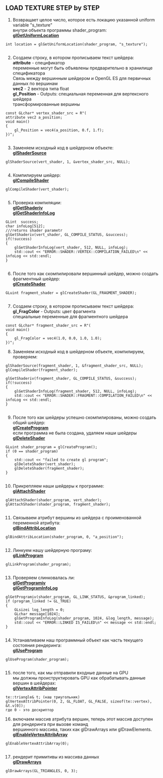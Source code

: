 ## LOAD TEXTURE STEP by STEP

1. Возвращает целое число, которое есть локацию указанной uniform variable "s_texture"<br>
внутри объекта программы shader_program:<br>
<a href="http://docs.gl/es2/glGetUniformLocation"><b>glGetUniformLocation</b><a><br>
	
```
int location = glGetUniformLocation(shader_program, "s_texture");
	
```
2. Создаем строку, в котором прописываем текст шейдера:<br>
  <b>attribute</b> - спецификатор<br>
  переменные могут быть объявлены предварительно в хранилище спецификатора<br>
  Связь между вершинным шейдером и OpenGL ES для первичных данных по вершинам<br>
  <b>vec2</b> - 2 вектора типа float<br>
  <b>gl_Position</b> - Outputs: специальная переменная для вертексного шейдера<br>
	трансформированные вершины <br>
```
const GLchar* vertex_shader_src = R"(
attribute vec2 a_position;
void main()
{
	gl_Position = vec4(a_position, 0.f, 1.f);
})";
	
```  
3. Заменяем исходный код в шейдерном объекте:<br>
<a href="http://docs.gl/es2/glShaderSource"><b>glShaderSource</b><a><br>
	
```
glShaderSource(vert_shader, 1, &vertex_shader_src, NULL);
	
```  
4. Компилируем шейдер:<br>
<a href="http://docs.gl/es2/glCompileShader"><b>glCompileShader</b><a><br>
	
```
glCompileShader(vert_shader);
	
```  
5. Проверка компиляции:<br>
<a href="http://docs.gl/es2/glGetShaderiv"><b>glGetShaderiv</b><a><br>
<a href="http://docs.gl/es2/glGetShaderInfoLog"><b>glGetShaderInfoLog</b><a><br>
	
```
GLint  success;
char infoLog[512];
///returns shader parametr
glGetShaderiv(vert_shader, GL_COMPILE_STATUS, &success);
if(!success)
{
	glGetShaderInfoLog(vert_shader, 512, NULL, infoLog);
	std::cout << "ERROR::SHADER::VERTEX::COMPILATION_FAILED\n" << infoLog << std::endl;
}
	
```  
6. После того как скомпилировали вершинный шейдер, можно создать фрагментный шейдер:<br>
<a href="http://docs.gl/es2/glCreateShader"><b>glCreateShader</b><a><br>
	
```
GLuint fragment_shader = glCreateShader(GL_FRAGMENT_SHADER);
	
```
7. Создаем строку, в котором прописываем текст шейдера:<br>
  <b>gl_FragColor</b> - Outputs: цвет фрагмента<br>
	специальные переменные для фрагментного шейдера<br>
```
const GLchar* fragment_shader_src = R"(
void main()
{
	gl_FragColor = vec4(1.0, 0.0, 1.0, 1.0);
})";

```
8. Заменяем исходный код в шейдерном объекте, компилируем, проверяем:<br>
	
```
glShaderSource(fragment_shader, 1, &fragment_shader_src, NULL);
glCompileShader(fragment_shader);

glGetShaderiv(fragment_shader, GL_COMPILE_STATUS, &success);
if(!success)
{
	glGetShaderInfoLog(fragment_shader, 512, NULL, infoLog);
	std::cout << "ERROR::SHADER::FRAGMENT::COMPILATION_FAILED\n" << infoLog << std::endl;
}
	
``` 
9. После того как шейдеры успешно скомпилированы, можно создать общий шейдер:<br>
<a href="http://docs.gl/es2/glCreateProgram"><b>glCreateProgram</b><a><br>
если программа не была создана, удаляем наши шейдеры<br>
<a href="http://docs.gl/es2/glDeleteShader"><b>glDeleteShader</b><a><br>
	
```
GLuint shader_program = glCreateProgram();
if (0 == shader_program)
{
	std::cout << "failed to create gl program";
	glDeleteShader(vert_shader);
	glDeleteShader(fragment_shader);
}
	
```
10. Прикрепляем наши шейдеры к программе:<br>
<a href="http://docs.gl/es2/glAttachShader"><b>glAttachShader</b><a><br>
	
```
glAttachShader(shader_program, vert_shader);
glAttachShader(shader_program, fragment_shader);
	
```
11. Связываем атрибут вершины из шейдера с проименованной переменной атрибута:<br>
<a href="http://docs.gl/es2/glBindAttribLocation"><b>glBindAttribLocation</b><a><br>
	
```
glBindAttribLocation(shader_program, 0, "a_position");
	
```
12. Линкуем нашу шейдерную програму:<br>
<a href="http://docs.gl/es2/glLinkProgram"><b>glLinkProgram</b><a><br>
	
```
glLinkProgram(shader_program);
	
```
13. Проверяем слинковалась ли:<br>
<a href="http://docs.gl/es2/glGetProgramiv"><b>glGetProgramiv</b><a><br>
<a href="http://docs.gl/es2/glGetProgramInfoLog"><b>glGetProgramInfoLog</b><a><br>
	
```
glGetProgramiv(shader_program, GL_LINK_STATUS, &program_linked);
if (program_linked != GL_TRUE)
{
	GLsizei log_length = 0;
	GLchar message[1024];
	glGetProgramInfoLog(shader_program, 1024, &log_length, message);
	std::cout << "ERROR::LINKED IS_FAILED\n" << message << std::endl;
}
	
```
14. Устанавливаем наш программный объект как часть текущего состояния рендеринга:<br>
<a href="http://docs.gl/es2/glUseProgram"><b>glUseProgram</b><a><br>
	
```
glUseProgram(shader_program);
	
```
15. после того, как мы отправили входные данные на GPU<br>
мы должны проиструктировать GPU как обрабатывать данные вершин в шейдерах:<br>
<a href="http://docs.gl/es2/glVertexAttribPointer"><b>glVertexAttribPointer</b><a><br>
	
```
te::triangle& t; (наш триугольник)
glVertexAttribPointer(0, 2, GL_FLOAT, GL_FALSE, sizeof(te::vertex), &t.v[0]);
где 0 - это дескриптор

```
16. включаем массив атрибута вершин, теперь этот массив доступен для рендеринга при вызове команд<br>
вершинного массива, таких как glDrawArrays или glDrawElements.<br>
<a href="http://docs.gl/es2/glEnableVertexAttribArray"><b>glEnableVertexAttribArray</b><a><br>
	
```
glEnableVertexAttribArray(0);
	
```
17. рендерит примитивы из массива данных<br>
<a href="http://docs.gl/es2/glDrawArrays"><b>glDrawArrays</b><a><br>
	
```
glDrawArrays(GL_TRIANGLES, 0, 3);
	
```

